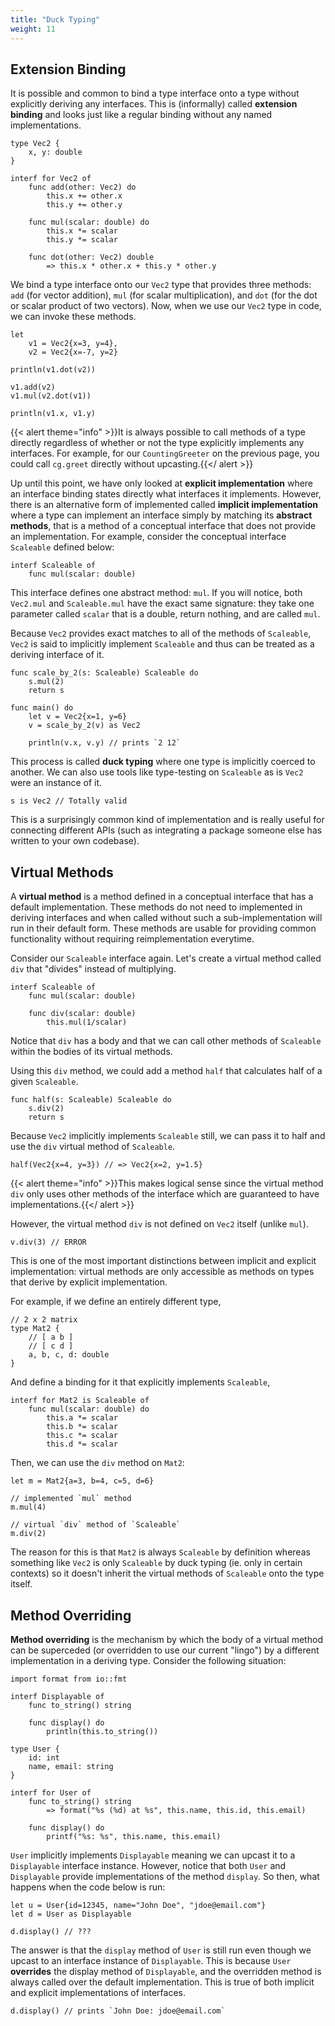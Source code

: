 ```yaml
---
title: "Duck Typing"
weight: 11
---
```


## Extension Binding

It is possible and common to bind a type interface onto a type without explicitly
deriving any interfaces.  This is (informally) called **extension binding** and looks
just like a regular binding without any named implementations.

    type Vec2 {
        x, y: double
    }

    interf for Vec2 of
        func add(other: Vec2) do
            this.x += other.x
            this.y += other.y

        func mul(scalar: double) do
            this.x *= scalar
            this.y *= scalar

        func dot(other: Vec2) double
            => this.x * other.x + this.y * other.y

We bind a type interface onto our `Vec2` type that provides three methods: `add` (for vector addition),
`mul` (for scalar multiplication), and `dot` (for the dot or scalar product of two vectors).  Now,
when we use our `Vec2` type in code, we can invoke these methods.

    let
        v1 = Vec2{x=3, y=4},
        v2 = Vec2{x=-7, y=2}

    println(v1.dot(v2))

    v1.add(v2)
    v1.mul(v2.dot(v1))

    println(v1.x, v1.y)

{{< alert theme="info" >}}It is always possible to call methods of a type directly regardless of whether
or not the type explicitly implements any interfaces.  For example, for our `CountingGreeter` on the
previous page, you could call `cg.greet` directly without upcasting.{{</ alert >}}

Up until this point, we have only looked at **explicit implementation** where an interface binding
states directly what interfaces it implements.  However, there is an alternative form of implemented
called **implicit implementation** where a type can implement an interface simply by matching its
**abstract methods**, that is a method of a conceptual interface that does not provide an implementation. 
For example, consider the conceptual interface `Scaleable` defined below:

    interf Scaleable of
        func mul(scalar: double)

This interface defines one abstract method: `mul`.  If you will notice, both `Vec2.mul` and `Scaleable.mul`
have the exact same signature: they take one parameter called `scalar` that is a double, return nothing,
and are called `mul`.

Because `Vec2` provides exact matches to all of the methods of `Scaleable`, `Vec2` is said to implicitly
implement `Scaleable` and thus can be treated as a deriving interface of it.

    func scale_by_2(s: Scaleable) Scaleable do
        s.mul(2)
        return s

    func main() do
        let v = Vec2{x=1, y=6}
        v = scale_by_2(v) as Vec2

        println(v.x, v.y) // prints `2 12`

This process is called **duck typing** where one type is implicitly coerced to another.  We can also use
tools like type-testing on `Scaleable` as is `Vec2` were an instance of it.

    s is Vec2 // Totally valid

This is a surprisingly common kind of implementation and is really useful for connecting different
APIs (such as integrating a package someone else has written to your own codebase).

## Virtual Methods

A **virtual method** is a method defined in a conceptual interface that has a default implementation.
These methods do not need to implemented in deriving interfaces and when called without such a
sub-implementation will run in their default form.  These methods are usable for providing common
functionality without requiring reimplementation everytime.

Consider our `Scaleable` interface again.  Let's create a virtual method called `div` that "divides"
instead of multiplying.

    interf Scaleable of
        func mul(scalar: double)

        func div(scalar: double)
            this.mul(1/scalar)

Notice that `div` has a body and that we can call other methods of `Scaleable` within the bodies of its
virtual methods.

Using this `div` method, we could add a method `half` that calculates half of a given `Scaleable`.

    func half(s: Scaleable) Scaleable do
        s.div(2)
        return s

Because `Vec2` implicitly implements `Scaleable` still, we can pass it to half and use the `div` virtual
method of `Scaleable`.

    half(Vec2{x=4, y=3}) // => Vec2{x=2, y=1.5}

{{< alert theme="info" >}}This makes logical sense since the virtual method `div` only uses other methods
of the interface which are guaranteed to have implementations.{{</ alert >}}

However, the virtual method `div` is not defined on `Vec2` itself (unlike `mul`).

    v.div(3) // ERROR

This is one of the most important distinctions between implicit and explicit implementation: virtual methods
are only accessible as methods on types that derive by explicit implementation.

For example, if we define an entirely different type,

    // 2 x 2 matrix
    type Mat2 {
        // [ a b ] 
        // [ c d ]
        a, b, c, d: double
    }

And define a binding for it that explicitly implements `Scaleable`,

    interf for Mat2 is Scaleable of
        func mul(scalar: double) do
            this.a *= scalar
            this.b *= scalar
            this.c *= scalar
            this.d *= scalar

Then, we can use the `div` method on `Mat2`:

    let m = Mat2{a=3, b=4, c=5, d=6}
    
    // implemented `mul` method
    m.mul(4)

    // virtual `div` method of `Scaleable`
    m.div(2)

The reason for this is that `Mat2` is always `Scaleable` by definition whereas something like `Vec2` is
only `Scaleable` by duck typing (ie. only in certain contexts) so it doesn't inherit the virtual methods
of `Scaleable` onto the type itself.

## Method Overriding

**Method overriding** is the mechanism by which the body of a virtual method can be superceded (or overridden to use
our current "lingo") by a different implementation in a deriving type.  Consider the following situation:

    import format from io::fmt
    
    interf Displayable of
        func to_string() string

        func display() do
            println(this.to_string())

    type User {
        id: int
        name, email: string
    }

    interf for User of
        func to_string() string
            => format("%s (%d) at %s", this.name, this.id, this.email)

        func display() do
            printf("%s: %s", this.name, this.email)

`User` implicitly implements `Displayable` meaning we can upcast it to a `Displayable` interface instance.  However,
notice that both `User` and `Displayable` provide implementations of the method `display`.  So then, what
happens when the code below is run:

    let u = User{id=12345, name="John Doe", "jdoe@email.com"}
    let d = User as Displayable

    d.display() // ???

The answer is that the `display` method of `User` is still run even though we upcast to an interface instance of
`Displayable`.  This is because `User` **overrides** the display method of `Displayable`, and the overridden method
is always called over the default implementation.  This is true of both implicit and explicit implementations of
interfaces.

    d.display() // prints `John Doe: jdoe@email.com`
